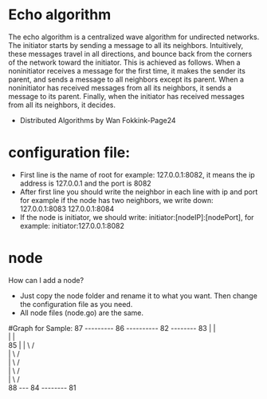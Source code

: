 # Echo algorithm
The echo algorithm is a centralized wave algorithm for undirected networks. The initiator starts by sending a message to all its neighbors. Intuitively, these messages travel in all directions, and bounce back from the corners of the network toward the initiator. This is achieved as follows. When a noninitiator receives a message for the first time, it makes the sender its parent, and sends a message to all neighbors except its parent. When a noninitiator has received messages from all its neighbors, it sends a message to its parent. Finally, when the initiator has received
messages from all its neighbors, it decides.
- Distributed Algorithms by Wan Fokkink-Page24

# configuration file:
- First line is the name of root for example: 127.0.0.1:8082, it means the ip address is 127.0.0.1 and the port is 8082
- After first line you should write the neighbor in each line with ip and port for example if the node has two neighbors, we write down:
127.0.0.1:8083
127.0.0.1:8084
- If the node is initiator, we should write: initiator:[nodeIP]:[nodePort], for example: initiator:127.0.0.1:8082

# node
How can I add a node?
- Just copy the node folder and rename it to what you want. Then change the configuration file as you need.
- All node files (node.go) are the same.

#Graph for Sample:
	87 --------- 86 ---------- 82 -------- 83
				 |			   |  
				 |			   |   
				 85            |
				 | \          / \
				 |  \        /   \
				 |   \      /     \
				 |    \    /       \
				 |     \  /         \
				 88 --- 84 -------- 81
